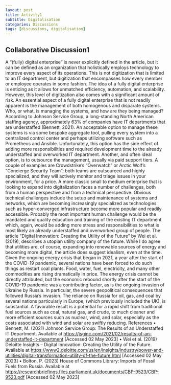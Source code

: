 ```yaml
---
layout: post
title: Activity1
subtitle: Digitalisation
categories: Discussions
tags: [discussions, digitalisation]
---
```


## Collaborative Discussion1

A “(fully) digital enterprise” is never explicitly defined in the article, but it can be defined as an organization that holistically employs technology to improve every aspect of its operations. This is not digitization that is limited to an IT department, but digitization that encompasses how every member or employee operates in some fashion. The idea of a fully digital enterprise is enticing as it allows for unmatched efficiency, automation, and scalability. However, this level of digitization also comes with a significant amount of risk.
An essential aspect of a fully digital enterprise that is not readily apparent is the management of both homogenous and disparate systems. Who, or what, is managing the systems, and how are they being managed? According to Johnson Service Group, a long-standing North American staffing agency, approximately 63% of companies have IT departments that are understaffed (Bennett, 2021). An acceptable option to manage these systems is via some bespoke aggregate tool, pulling every system into a centralized control center and perhaps utilizing software such as Prometheus and Ansible. Unfortunately, this option has the side effect of adding more responsibilities and required development time to the already understaffed and overworked IT department. Another, and often ideal option, is to outsource the management, usually via paid support tiers. A couple of examples are Crowdstrike’s “Overwatch” or Arctic Wolf’s “Concierge Security Team”; both teams are outsourced and highly specialized, and they will actively monitor and triage issues in your environment, for a price.
A more classic small to medium enterprise that is looking to expand into digitalization faces a number of challenges, both from a human perspective and from a technical perspective. Obvious technical challenges include the setup and maintenance of systems and networks, which are becoming increasingly specialized as technologies such as hyper-converged infrastructure become more popular and readily accessible. Probably the most important human challenge would be the mandated and quality education and training of the existing IT department which, again, would be adding more stress and responsibilities to what is most likely an already understaffed and overworked group of people.
The article “Digital Innovation: Creating the Utility of the Future” by Wei et al. (2019), describes a utopian utility company of the future. While I do agree that utilities are, of course, expanding into renewable sources of energy and becoming more digital, the article does suggest idealism, even at the time. Given the ongoing energy crisis that began in 2021, a year after the start of the COVID-19 pandemic, several nations have been forced to do such things as restart coal plants. Food, water, fuel, electricity, and many other commodities are rising dramatically in price. The energy crisis cannot be directly attributed, but the economic rebound shortly after the start of the COVID-19 pandemic was a contributing factor, as is the ongoing invasion of Ukraine by Russia. In particular, the severe geopolitical consequences that followed Russia’s invasion. The reliance on Russia for oil, gas, and coal by several nations particularly in Europe, (which previously included the UK), is substantial. A favorable result is a potential for a rapid shift from traditional fuel sources such as coal, natural gas, and crude, to much cleaner and more efficient sources such as nuclear, wind, and solar, especially as the costs associated with wind and solar are swiftly reducing.
References
•	Bennett, M. (2021) Johnson Service Group: The Results of an Understaffed IT Department. Available at https://jsginc.com/2021/02/results-of-an-understaffed-it-department [Accessed 02 May 2023]
•	Wei et al. (2019) Deloitte Insights – Digital Innovation: Creating the Utility of the Future. Available at https://www2.deloitte.com/us/en/insights/industry/power-and-utilities/digital-transformation-utility-of-the-future.html [Accessed 02 May 2023]
•	Bolton, P. (2023) House of Commons Library: Imports of Fossil Fuels from Russia. Available at https://researchbriefings.files.parliament.uk/documents/CBP-9523/CBP-9523.pdf [Accessed 02 May 2023]









